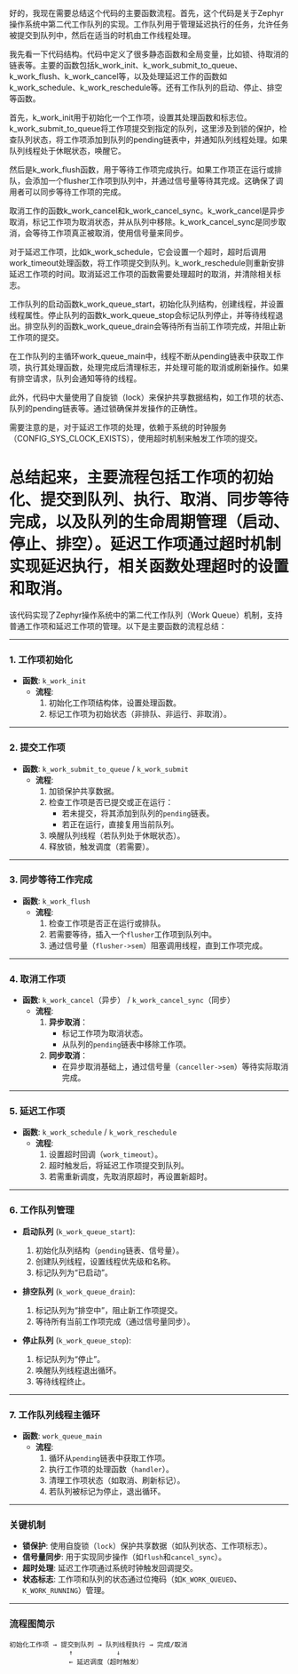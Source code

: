 好的，我现在需要总结这个代码的主要函数流程。首先，这个代码是关于Zephyr操作系统中第二代工作队列的实现。工作队列用于管理延迟执行的任务，允许任务被提交到队列中，然后在适当的时机由工作线程处理。

我先看一下代码结构。代码中定义了很多静态函数和全局变量，比如锁、待取消的链表等。主要的函数包括k_work_init、k_work_submit_to_queue、k_work_flush、k_work_cancel等，以及处理延迟工作的函数如k_work_schedule、k_work_reschedule等。还有工作队列的启动、停止、排空等函数。

首先，k_work_init用于初始化一个工作项，设置其处理函数和标志位。k_work_submit_to_queue将工作项提交到指定的队列，这里涉及到锁的保护，检查队列状态，将工作项添加到队列的pending链表中，并通知队列线程处理。如果队列线程处于休眠状态，唤醒它。

然后是k_work_flush函数，用于等待工作项完成执行。如果工作项正在运行或排队，会添加一个flusher工作项到队列中，并通过信号量等待其完成。这确保了调用者可以同步等待工作项的完成。

取消工作的函数k_work_cancel和k_work_cancel_sync。k_work_cancel是异步取消，标记工作项为取消状态，并从队列中移除。k_work_cancel_sync是同步取消，会等待工作项真正被取消，使用信号量来同步。

对于延迟工作项，比如k_work_schedule，它会设置一个超时，超时后调用work_timeout处理函数，将工作项提交到队列。k_work_reschedule则重新安排延迟工作项的时间。取消延迟工作项的函数需要处理超时的取消，并清除相关标志。

工作队列的启动函数k_work_queue_start，初始化队列结构，创建线程，并设置线程属性。停止队列的函数k_work_queue_stop会标记队列停止，并等待线程退出。排空队列的函数k_work_queue_drain会等待所有当前工作项完成，并阻止新工作项的提交。

在工作队列的主循环work_queue_main中，线程不断从pending链表中获取工作项，执行其处理函数，处理完成后清理标志，并处理可能的取消或刷新操作。如果有排空请求，队列会通知等待的线程。

此外，代码中大量使用了自旋锁（lock）来保护共享数据结构，如工作项的状态、队列的pending链表等。通过锁确保并发操作的正确性。

需要注意的是，对于延迟工作项的处理，依赖于系统的时钟服务（CONFIG_SYS_CLOCK_EXISTS），使用超时机制来触发工作项的提交。

总结起来，主要流程包括工作项的初始化、提交到队列、执行、取消、同步等待完成，以及队列的生命周期管理（启动、停止、排空）。延迟工作项通过超时机制实现延迟执行，相关函数处理超时的设置和取消。
================================================
该代码实现了Zephyr操作系统中的第二代工作队列（Work Queue）机制，支持普通工作项和延迟工作项的管理。以下是主要函数的流程总结：

---

### **1. 工作项初始化**
- **函数**: `k_work_init`
  - **流程**:
    1. 初始化工作项结构体，设置处理函数。
    2. 标记工作项为初始状态（非排队、非运行、非取消）。

---

### **2. 提交工作项**
- **函数**: `k_work_submit_to_queue` / `k_work_submit`
  - **流程**:
    1. 加锁保护共享数据。
    2. 检查工作项是否已提交或正在运行：
       - 若未提交，将其添加到队列的`pending`链表。
       - 若正在运行，直接复用当前队列。
    3. 唤醒队列线程（若队列处于休眠状态）。
    4. 释放锁，触发调度（若需要）。

---

### **3. 同步等待工作完成**
- **函数**: `k_work_flush`
  - **流程**:
    1. 检查工作项是否正在运行或排队。
    2. 若需要等待，插入一个`flusher`工作项到队列中。
    3. 通过信号量（`flusher->sem`）阻塞调用线程，直到工作项完成。

---

### **4. 取消工作项**
- **函数**: `k_work_cancel`（异步） / `k_work_cancel_sync`（同步）
  - **流程**:
    1. **异步取消**：
       - 标记工作项为取消状态。
       - 从队列的`pending`链表中移除工作项。
    2. **同步取消**：
       - 在异步取消基础上，通过信号量（`canceller->sem`）等待实际取消完成。

---

### **5. 延迟工作项**
- **函数**: `k_work_schedule` / `k_work_reschedule`
  - **流程**:
    1. 设置超时回调（`work_timeout`）。
    2. 超时触发后，将延迟工作项提交到队列。
    3. 若需重新调度，先取消原超时，再设置新超时。

---

### **6. 工作队列管理**
- **启动队列** (`k_work_queue_start`):
  1. 初始化队列结构（`pending`链表、信号量）。
  2. 创建队列线程，设置线程优先级和名称。
  3. 标记队列为“已启动”。

- **排空队列** (`k_work_queue_drain`):
  1. 标记队列为“排空中”，阻止新工作项提交。
  2. 等待所有当前工作项完成（通过信号量同步）。

- **停止队列** (`k_work_queue_stop`):
  1. 标记队列为“停止”。
  2. 唤醒队列线程退出循环。
  3. 等待线程终止。

---

### **7. 工作队列线程主循环**
- **函数**: `work_queue_main`
  - **流程**:
    1. 循环从`pending`链表中获取工作项。
    2. 执行工作项的处理函数（`handler`）。
    3. 清理工作项状态（如取消、刷新标记）。
    4. 若队列被标记为停止，退出循环。

---

### **关键机制**
- **锁保护**: 使用自旋锁（`lock`）保护共享数据（如队列状态、工作项标志）。
- **信号量同步**: 用于实现同步操作（如`flush`和`cancel_sync`）。
- **超时处理**: 延迟工作项通过系统时钟触发回调提交。
- **状态标志**: 工作项和队列的状态通过位掩码（如`K_WORK_QUEUED`、`K_WORK_RUNNING`）管理。

---

### **流程图简示**
```
初始化工作项 → 提交到队列 → 队列线程执行 → 完成/取消
               ↑           ↓
               ← 延迟调度（超时触发）
```